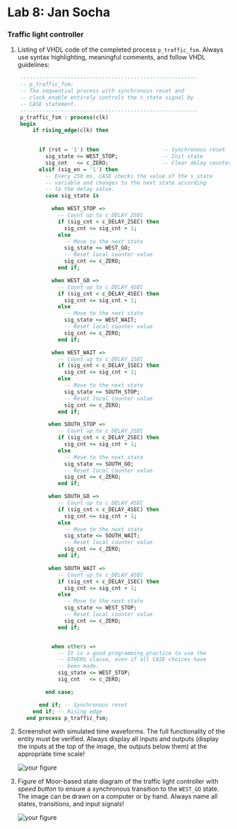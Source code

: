 # Lab 8: Jan Socha

### Traffic light controller

1. Listing of VHDL code of the completed process `p_traffic_fsm`. Always use syntax highlighting, meaningful comments, and follow VHDL guidelines:

```vhdl
    --------------------------------------------------------
    -- p_traffic_fsm:
    -- The sequential process with synchronous reset and 
    -- clock_enable entirely controls the s_state signal by 
    -- CASE statement.
    --------------------------------------------------------
    p_traffic_fsm : process(clk)
    begin
        if rising_edge(clk) then

       
          if (rst = '1') then                    -- Synchronous reset
            sig_state <= WEST_STOP;              -- Init state
            sig_cnt   <= c_ZERO;                 -- Clear delay counter
          elsif (sig_en = '1') then
            -- Every 250 ms, CASE checks the value of the s_state
            -- variable and changes to the next state according
            -- to the delay value.
            case sig_state is

              when WEST_STOP =>
                -- Count up to c_DELAY_2SEC
                if (sig_cnt < c_DELAY_2SEC) then
                  sig_cnt <= sig_cnt + 1;
                else
                  -- Move to the next state
                  sig_state <= WEST_GO;
                  -- Reset local counter value
                  sig_cnt <= c_ZERO;
                end if;

              when WEST_GO =>
                -- Count up to c_DELAY_4SEC
                if (sig_cnt < c_DELAY_4SEC) then
                  sig_cnt <= sig_cnt + 1;
                else
                  -- Move to the next state
                  sig_state <= WEST_WAIT;
                  -- Reset local counter value
                  sig_cnt <= c_ZERO;
                end if;

              when WEST_WAIT =>
                -- Count up to c_DELAY_1SEC
                if (sig_cnt < c_DELAY_1SEC) then
                  sig_cnt <= sig_cnt + 1;
                else
                  -- Move to the next state
                  sig_state <= SOUTH_STOP;
                  -- Reset local counter value
                  sig_cnt <= c_ZERO;
                end if;

             when SOUTH_STOP =>
                -- Count up to c_DELAY_2SEC
                if (sig_cnt < c_DELAY_2SEC) then
                  sig_cnt <= sig_cnt + 1;
                else
                  -- Move to the next state
                  sig_state <= SOUTH_GO;
                  -- Reset local counter value
                  sig_cnt <= c_ZERO;
                end if;

             when SOUTH_GO =>
                -- Count up to c_DELAY_4SEC
                if (sig_cnt < c_DELAY_4SEC) then
                  sig_cnt <= sig_cnt + 1;
                else
                  -- Move to the next state
                  sig_state <= SOUTH_WAIT;
                  -- Reset local counter value
                  sig_cnt <= c_ZERO;
                end if; 

             when SOUTH_WAIT =>
                -- Count up to c_DELAY_4SEC
                if (sig_cnt < c_DELAY_1SEC) then
                  sig_cnt <= sig_cnt + 1;
                else
                  -- Move to the next state
                  sig_state <= WEST_STOP;
                  -- Reset local counter value
                  sig_cnt <= c_ZERO;
                end if; 


              when others =>
                -- It is a good programming practice to use the
                -- OTHERS clause, even if all CASE choices have
                -- been made.
                sig_state <= WEST_STOP;
                sig_cnt   <= c_ZERO;

            end case;

          end if; -- Synchronous reset
        end if; -- Rising edge
      end process p_traffic_fsm;


```

2. Screenshot with simulated time waveforms. The full functionality of the entity must be verified. Always display all inputs and outputs (display the inputs at the top of the image, the outputs below them) at the appropriate time scale!

   ![your figure]()

3. Figure of Moor-based state diagram of the traffic light controller with *speed button* to ensure a synchronous transition to the `WEST_GO` state. The image can be drawn on a computer or by hand. Always name all states, transitions, and input signals!

   ![your figure]()
